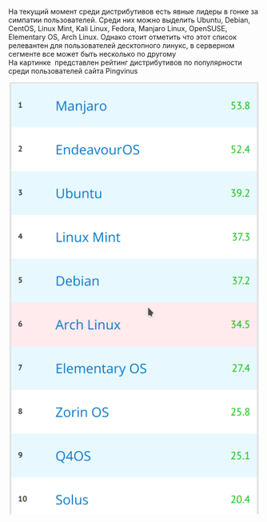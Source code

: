 На текущий момент среди дистрибутивов есть явные лидеры в гонке за симпатии пользователей. Среди них можно выделить Ubuntu, Debian, CentOS, Linux Mint, Kali Linux, Fedora, Manjaro Linux, OpenSUSE, Elementary OS, Arch Linux. Однако стоит отметить что этот список релевантен для пользователей десктопного линукс, в серверном сегменте все может быть несколько по другому  
На картинке  представлен рейтинг дистрибутивов по популярности среди пользователей сайта Pingvinus


![image.png](./images/populiarnyie-distributivy_1.png)

